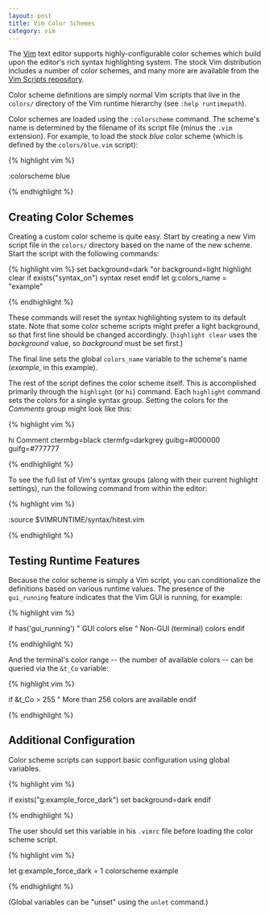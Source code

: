 ```yaml
---
layout: post
title: Vim Color Schemes
category: vim
---
```


The [Vim][] text editor supports highly-configurable color schemes which build
upon the editor's rich syntax highlighting system.  The stock Vim distribution
includes a number of color schemes, and many more are available from the [Vim
Scripts repository][scripts].

Color scheme definitions are simply normal Vim scripts that live in the
`colors/` directory of the Vim runtime hierarchy (see `:help runtimepath`).

Color schemes are loaded using the `:colorscheme` command.  The scheme's name
is determined by the filename of its script file (minus the `.vim` extension).
For example, to load the stock *blue* color scheme (which is defined by the
`colors/blue.vim` script):

{% highlight vim %}

:colorscheme blue

{% endhighlight %}

## Creating Color Schemes

Creating a custom color scheme is quite easy.  Start by creating a new Vim
script file in the `colors/` directory based on the name of the new scheme.
Start the script with the following commands:

{% highlight vim %}
set background=dark
"or background=light
highlight clear
if exists("syntax_on")
    syntax reset
endif
let g:colors_name = "example"

{% endhighlight %}

These commands will reset the syntax highlighting system to its default state.
Note that some color scheme scripts might prefer a light background, so that
first line should be changed accordingly.  (`highlight clear` uses the
*background* value, so *background* must be set first.)

The final line sets the global `colors_name` variable to the scheme's name
(*example*, in this example).

The rest of the script defines the color scheme itself.  This is accomplished
primarily through the `highlight` (or `hi`) command.  Each `highlight` command
sets the colors for a single syntax group.  Setting the colors for the
*Comments* group might look like this:

{% highlight vim %}

hi Comment ctermbg=black ctermfg=darkgrey guibg=#000000 guifg=#777777

{% endhighlight %}

To see the full list of Vim's syntax groups (along with their current
highlight settings), run the following command from within the editor:

{% highlight vim %}

:source $VIMRUNTIME/syntax/hitest.vim

{% endhighlight %}

## Testing Runtime Features

Because the color scheme is simply a Vim script, you can conditionalize the
definitions based on various runtime values.  The presence of the
`gui_running` feature indicates that the Vim GUI is running, for example:

{% highlight vim %}

if has('gui_running')
    " GUI colors
else
    " Non-GUI (terminal) colors
endif

{% endhighlight %}

And the terminal's color range -- the number of available colors -- can be
queried via the `&t_Co` variable:

{% highlight vim %}

if &t_Co > 255
    " More than 256 colors are available
endif

{% endhighlight %}

## Additional Configuration

Color scheme scripts can support basic configuration using global variables.

{% highlight vim %}

if exists("g:example_force_dark")
    set background=dark
endif

{% endhighlight %}

The user should set this variable in his `.vimrc` file before loading the
color scheme script.

{% highlight vim %}

let g:example_force_dark = 1
colorscheme example

{% endhighlight %}

(Global variables can be "unset" using the `unlet` command.)

[vim]: http://www.vim.org/
[scripts]: http://www.vim.org/scripts/script_search_results.php?keywords=&script_type=color+scheme&order_by=rating&direction=descending&search=search
